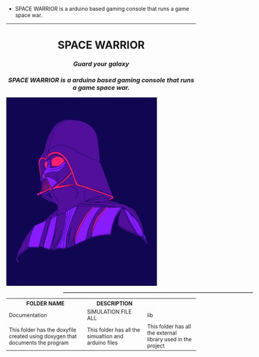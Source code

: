 
* SPACE WARRIOR is a arduino based gaming console that runs a game space war. 
------------------------------------------------
<h1 align="center"> SPACE WARRIOR </h1>
<i><h3 align = "center"> Guard your galaxy </h3></i>
<i><h3 align = "center"> SPACE WARRIOR is a arduino based gaming console that runs a game space war.  </h3></i>

<div style='float:center'>
    <img src='https://github.com/Y-133/M2-EmbSys/blob/2801dd08b966b9d2cf655811155bac894a4c0a77/PROJECT/IMAGES/star.gif' width="400" height="500" alt="STAR WAR"/>
</div>
<div style='float:left'>
    <table border="1" width="44" style="margin-left:30%;float:top;">
     <table>
  <tr>
    <th>FOLDER NAME</th>
    <th>DESCRIPTION</th>
  </tr>
          
  <tr>
    <td>Documentation</td>
    <td>SIMULATION FILE ALL </td>
    <td>lib </td>
  </tr>
  <tr>
    <td>This folder has the doxyfile created using doxygen that documents the program</td>
    <td> This folder has all the simualtion and arduino files </td>
    <td>This folder has all the external library used in the project</td>
  </tr>
</table>
</div>
   
-----------------------------------------------------------------------------------------

